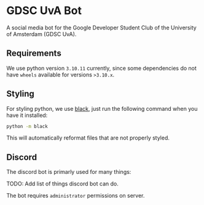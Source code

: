# GDSC UvA Bot

A social media bot for the Google Developer Student Club of the University of Amsterdam (GDSC UvA).

## Requirements

We use python version `3.10.11` currently, since some dependencies do not have `wheels` available for versions `>3.10.x`.

## Styling

For styling python, we use [black](https://github.com/psf/black), just run the following command when you have it installed:

```bash
python -m black
```

This will automatically reformat files that are not properly styled.

## Discord

The discord bot is primarly used for many things:

TODO: Add list of things discord bot can do.

The bot requires `administrator` permissions on server.
